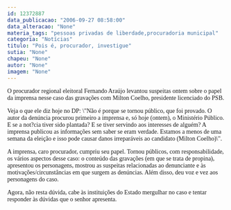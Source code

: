 ```yaml
---
id: 12372887
data_publicacao: "2006-09-27 08:58:00"
data_alteracao: "None"
materia_tags: "pessoas privadas de liberdade,procuradoria municipal"
categoria: "Notícias"
titulo: "Pois é, procurador, investigue"
sutia: "None"
chapeu: "None"
autor: "None"
imagem: "None"
---
```

<p><P><FONT face=Verdana>O procurador regional eleitoral Fernando Araújo levantou suspeitas ontem sobre o papel da imprensa nesse caso das gravações com Milton Coelho, presidente licenciado do PSB.</FONT></P></p>
<p><P><FONT face=Verdana>Veja o que ele diz hoje no DP: \"Não é porque se tornou público, que foi provado. O autor da denúncia procurou primeiro a imprensa e, só hoje (ontem), o Ministério Público. E se a not?cia tiver sido plantada? E se tiver servindo aos interesses de alguém? A imprensa publicou as informações sem saber se eram verdade. Estamos a menos de uma semana da eleição e isso pode causar danos irreparáveis ao candidato (Milton Coelho)\".</FONT></P></p>
<p><P><FONT face=Verdana>A imprensa, caro procurador, cumpriu seu papel. Tornou públicos, com responsabilidade, os vários aspectos desse caso: o conteúdo das gravações (em que se trata de propina), apresentou os personagens, mostrou as suspeitas relacionadas ao denunciante e às motivações/circunstâncias em que surgem as denúncias. Além disso, deu voz e vez aos personagens do caso.</FONT></P></p>
<p><P><FONT face=Verdana>Agora, não resta dúvida, cabe às instituições do Estado mergulhar no caso e tentar responder às dúvidas que o senhor apresenta.</FONT></P> </p>
